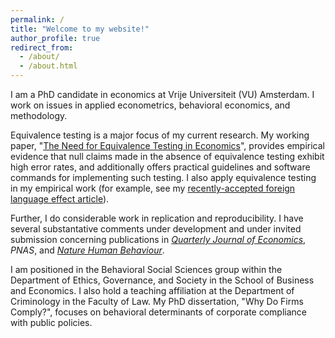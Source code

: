 ```yaml
---
permalink: /
title: "Welcome to my website!"
author_profile: true
redirect_from: 
  - /about/
  - /about.html
---
```


I am a PhD candidate in economics at Vrije Universiteit (VU) Amsterdam. I work on issues in applied econometrics, behavioral economics, and methodology. 

Equivalence testing is a major focus of my current research. My working paper, "[The Need for Equivalence Testing in Economics](https://jack-fitzgerald.github.io/files/The_Need_for_Equivalence_Testing_in_Economics.pdf)", provides empirical evidence that null claims made in the absence of equivalence testing exhibit high error rates, and additionally offers practical guidelines and software commands for implementing such testing. I also apply equivalence testing in my empirical work (for example, see my [recently-accepted foreign language effect article](https://jack-fitzgerald.github.io/files/JBE_manuscript.pdf)). 

Further, I do considerable work in replication and reproducibility. I have several substantative comments under development and under invited submission concerning publications in [<i>Quarterly Journal of Economics</i>](https://jack-fitzgerald.github.io/files/MS23_Replication.pdf), <i>PNAS</i>, and [<i>Nature Human Behaviour</i>](https://doi.org/10.1038/s41562-023-01807-2).

I am positioned in the Behavioral Social Sciences group within the Department of Ethics, Governance, and Society in the School of Business and Economics. I also hold a teaching affiliation at the Department of Criminology in the Faculty of Law. My PhD dissertation, "Why Do Firms Comply?", focuses on behavioral determinants of corporate compliance with public policies.
